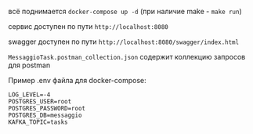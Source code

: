 всё поднимается `docker-compose up -d` (при наличие make - `make run`)

сервис доступен по пути `http://localhost:8080`

swagger доступен по пути `http://localhost:8080/swagger/index.html`

`MessaggioTask.postman_collection.json` содержит коллекцию запросов для postman

Пример .env файла для docker-compose:

	LOG_LEVEL=-4
	POSTGRES_USER=root
	POSTGRES_PASSWORD=root
	POSTGRES_DB=messaggio
	KAFKA_TOPIC=tasks

